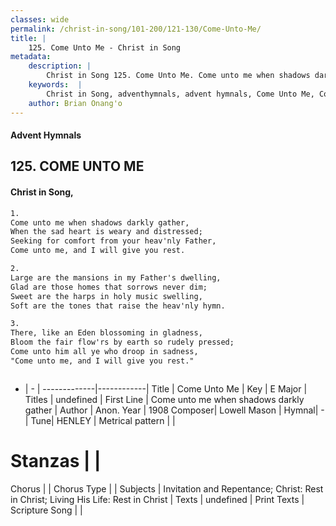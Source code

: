 ```yaml
---
classes: wide
permalink: /christ-in-song/101-200/121-130/Come-Unto-Me/
title: |
    125. Come Unto Me - Christ in Song
metadata:
    description: |
        Christ in Song 125. Come Unto Me. Come unto me when shadows darkly gather, When the sad heart is weary and distressed; Seeking for comfort from your heav'nly Father, Come unto me, and I will give you rest.
    keywords:  |
        Christ in Song, adventhymnals, advent hymnals, Come Unto Me, Come unto me when shadows darkly gather. 
    author: Brian Onang'o
---
```


#### Advent Hymnals
## 125. COME UNTO ME
####  Christ in Song,

```txt
1.
Come unto me when shadows darkly gather,
When the sad heart is weary and distressed;
Seeking for comfort from your heav'nly Father,
Come unto me, and I will give you rest.

2.
Large are the mansions in my Father's dwelling,
Glad are those homes that sorrows never dim;
Sweet are the harps in holy music swelling,
Soft are the tones that raise the heav'nly hymn.

3.
There, like an Eden blossoming in gladness,
Bloom the fair flow'rs by earth so rudely pressed;
Come unto him all ye who droop in sadness,
"Come unto me, and I will give you rest."



```

- |   -  |
-------------|------------|
Title | Come Unto Me |
Key | E Major |
Titles | undefined |
First Line | Come unto me when shadows darkly gather |
Author | Anon.
Year | 1908
Composer| Lowell Mason |
Hymnal|  - |
Tune| HENLEY |
Metrical pattern | |
# Stanzas |  |
Chorus |  |
Chorus Type |  |
Subjects | Invitation and Repentance; Christ: Rest in Christ; Living His Life: Rest in Christ |
Texts | undefined |
Print Texts | 
Scripture Song |  |
    
